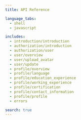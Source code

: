 ```yaml
---
title: API Reference

language_tabs:
  - shell
  - javascript

includes:
  - introduction/introduction
  - authorization/introduction
  - authorization/user
  - user/overview
  - user/upload_avatar
  - user/update
  - profile/overview
  - profile/language
  - profile/education_experience
  - profile/working_experience
  - profile/certification
  - profile/contact_information
  - profile/profile
  - errors

search: true
---
```


